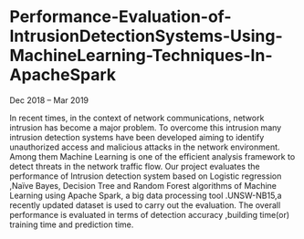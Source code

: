 # Performance-Evaluation-of-IntrusionDetectionSystems-Using-MachineLearning-Techniques-In-ApacheSpark
Dec 2018 – Mar 2019

In recent times, in the context of network communications, network intrusion has become a major problem. To overcome this intrusion many intrusion detection systems have been developed aiming to identify unauthorized access and malicious attacks in the network environment. Among them Machine Learning is one of the efficient analysis framework to detect threats in the network traffic flow. Our project evaluates the performance of Intrusion detection system based on Logistic regression ,Naïve Bayes, Decision Tree and Random Forest algorithms of Machine Learning using Apache Spark, a big data processing tool .UNSW-NB15,a recently updated dataset is used to carry out the evaluation. The overall performance is evaluated in terms of detection accuracy ,building time(or) training time and prediction time.


